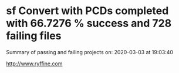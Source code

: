 # sf Convert with PCDs completed with 66.7276 % success and 728 failing files

Summary of passing and failing projects on: 2020-03-03 at 19:03:40

http://www.ryffine.com
